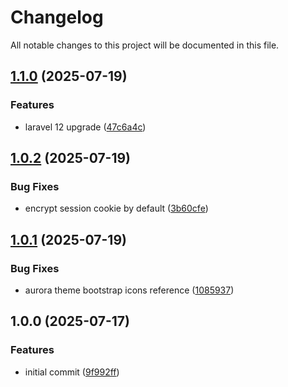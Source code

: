 # Changelog

All notable changes to this project will be documented in this file.

## [1.1.0](https://github.com/forepath/obms/compare/v1.0.2...v1.1.0) (2025-07-19)[​](#110-2025-07-19 "Direct link to 110-2025-07-19")

### Features[​](#features "Direct link to Features")

* laravel 12 upgrade ([47c6a4c](https://github.com/forepath/obms/commit/47c6a4cd821da4dfb1552792380926c02c5d6986))

## [1.0.2](https://github.com/forepath/obms/compare/v1.0.1...v1.0.2) (2025-07-19)[​](#102-2025-07-19 "Direct link to 102-2025-07-19")

### Bug Fixes[​](#bug-fixes "Direct link to Bug Fixes")

* encrypt session cookie by default ([3b60cfe](https://github.com/forepath/obms/commit/3b60cfefd16f28839105eb11ab61e29ccd7597e8))

## [1.0.1](https://github.com/forepath/obms/compare/v1.0.0...v1.0.1) (2025-07-19)[​](#101-2025-07-19 "Direct link to 101-2025-07-19")

### Bug Fixes[​](#bug-fixes-1 "Direct link to Bug Fixes")

* aurora theme bootstrap icons reference ([1085937](https://github.com/forepath/obms/commit/1085937d7ca2b9f2d653cf498ed110aad9acfcc9))

## 1.0.0 (2025-07-17)[​](#100-2025-07-17 "Direct link to 1.0.0 (2025-07-17)")

### Features[​](#features-1 "Direct link to Features")

* initial commit ([9f992ff](https://github.com/forepath/obms/commit/9f992ffde57e150b58a71f1dc0f847c29dd37633))
